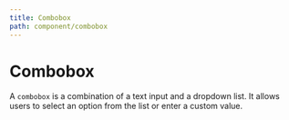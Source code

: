 ```yaml
---
title: Combobox
path: component/combobox
---
```


# Combobox

A `combobox` is a combination of a text input and a dropdown list. It allows users to select an option from the list or enter a custom value.

